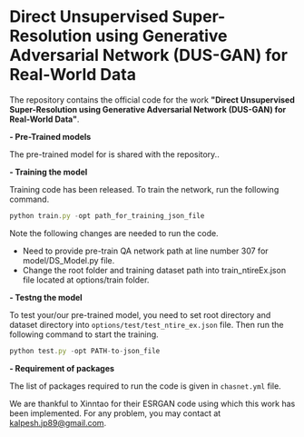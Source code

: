 # Direct Unsupervised Super-Resolution using Generative Adversarial Network (DUS-GAN) for Real-World Data

The repository contains the official code for the work **"Direct Unsupervised Super-Resolution using Generative Adversarial Network (DUS-GAN) for Real-World Data"**.

**- Pre-Trained models**

The pre-trained model for is shared with the repository..

**- Training the model**

Training code has been released. To train the network, run the following command.
```javascript
python train.py -opt path_for_training_json_file
```
Note the following changes are needed to run the code.
- Need to provide pre-train QA network path at line number 307 for model/DS_Model.py file.
- Change the root folder and training dataset path into train_ntireEx.json file located at options/train folder.

**- Testng the model**

To test your/our pre-trained model, you need to set root directory and dataset directory into `options/test/test_ntire_ex.json` file. Then run the following command to start the training.
```javascript
python test.py -opt PATH-to-json_file

```

**- Requirement of packages**

The list of packages required to run the code is given in `chasnet.yml` file.

We are thankful to Xinntao for their ESRGAN code using which this work has been implemented.
For any problem, you may contact at <kalpesh.jp89@gmail.com>.
